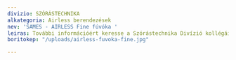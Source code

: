 ```yaml
---
divizio: SZÓRÁSTECHNIKA
alkategoria: Airless berendezések
nev: 'SAMES - AIRLESS Fine fúvóka '
leiras: További információért keresse a Szórástechnika Divízió kollégáit
boritokep: "/uploads/airless-fuvoka-fine.jpg"

---
```

